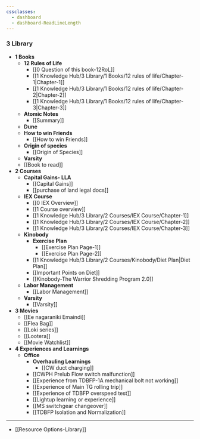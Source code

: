 ```yaml
---
cssclasses:
  - dashboard
  - dashboard-ReadLineLength
---
```


### 3 Library
- **1 Books**
	- **12 Rules of Life**
		- [[0 Question of this book-12RoL]]
		- [[1 Knowledge Hub/3 Library/1 Books/12 rules of life/Chapter-1|Chapter-1]]
		- [[1 Knowledge Hub/3 Library/1 Books/12 rules of life/Chapter-2|Chapter-2]]
		- [[1 Knowledge Hub/3 Library/1 Books/12 rules of life/Chapter-3|Chapter-3]]
	- **Atomic Notes**
		- [[Summary]]
	- **Dune**
	- **How to win Friends**
		- [[How to win Friends]]
	- **Origin of species**
		- [[Origin of Species]]
	- **Varsity**
	- [[Book to read]]
- **2 Courses**
	- **Capital Gains- LLA**
		- [[Capital Gains]]
		- [[purchase of land legal docs]]
	- **IEX Course**
		- [[0 IEX Overview]]
		- [[1 Course overview]]
		- [[1 Knowledge Hub/3 Library/2 Courses/IEX Course/Chapter-1]]
		- [[1 Knowledge Hub/3 Library/2 Courses/IEX Course/Chapter-2]]
		- [[1 Knowledge Hub/3 Library/2 Courses/IEX Course/Chapter-3]]
	- **Kinobody**
		- **Exercise Plan**
			- [[Exercise Plan Page-1]]
			- [[Exercise Plan Page-2]]
		- [[1 Knowledge Hub/3 Library/2 Courses/Kinobody/Diet Plan|Diet Plan]]
		- [[Important Points on Diet]]
		- [[Kinobody-The Warrior Shredding Program 2.0]]
	- **Labor Management**
		- [[Labor Management]]
	- **Varsity**
		- [[Varsity]]
- **3 Movies**
	- [[Ee nagaraniki Emaindi]]
	- [[Flea Bag]]
	- [[Loki series]]
	- [[Lootera]]
	- [[Movie Watchlist]]
- **4 Experiences and Learnings**
	- **Office**
		- **Overhauling Learnings**
			- [[CW duct charging]]
		- [[CWPH Prelub Flow switch malfunction]]
		- [[Experience from TDBFP-1A mechanical bolt not working]]
		- [[Experience of Main TG rolling trip]]
		- [[Experience of TDBFP overspeed test]]
		- [[Lightup learning or experience]]
		- [[MS switchgear changeover]]
		- [[TDBFP Isolation and Normalization]]

---
- [[Resource Options-Library]]